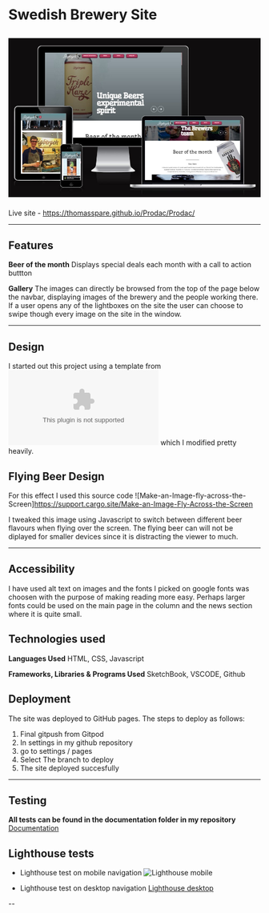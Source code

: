 # Swedish Brewery Site

![Brewery_site](https://github.com/ThomasSpare/Prodac/blob/main/respomsivesite.jpg)
---

Live site - https://thomasspare.github.io/Prodac/Prodac/

---

## Features




**Beer of the month**
Displays special deals each month with a call to action buttton


**Gallery**
The images can directly be browsed from the top of the page below the navbar, displaying images
of the brewery and the people working there. If a user opens any of the lightboxes on the site
the user can choose to swipe though every image on the site in the window.

---
## Design

I started out this project using a template from ![htmlrev.com](htmlrev.com) which
I modified pretty heavily.

## Flying Beer Design
For this effect I used this source code
![Make-an-Image-fly-across-the-Screen]https://support.cargo.site/Make-an-Image-Fly-Across-the-Screen

I tweaked this image using Javascript to switch between different beer flavours when flying over the screen.
The flying beer can will not be diplayed for smaller devices since it is distracting the viewer to much.

---

## Accessibility ##

I have used alt text on images and the fonts I picked on google fonts was
choosen with the purpose of making reading more easy. Perhaps larger fonts
could be used on the main page in the column and the news section where it is
quite small.

## Technologies used ##

**Languages Used**
HTML, CSS, Javascript

**Frameworks, Libraries & Programs Used**
SketchBook, VSCODE, Github

## Deployment ##

The site was deployed to GitHub pages. The steps to deploy as follows:

1. Final gitpush from Gitpod
2. In settings in my github repository
3. go to settings / pages
4. Select The branch to deploy
5. The site deployed succesfully

---

## Testing
  
 **All tests can be found in the documentation folder in my repository**
 [Documentation](https://github.com/ThomasSpare/The-Kit-artist-page/tree/main/documentation)
 

## Lighthouse tests
 - Lighthouse test on mobile navigation
 ![Lighthouse mobile](https://github.com/ThomasSpare/The-Kit-artist-page/blob/434c942ccd21807033823a4aa11f8bff4fdb4aca/documentation/LH%20mobile.jpg)
  
 - Lighthouse test on desktop navigation
 [Lighthouse desktop](https://github.com/ThomasSpare/The-Kit-artist-page/blob/434c942ccd21807033823a4aa11f8bff4fdb4aca/documentation/LH%20desktop.jpg)
 
  
  --
  


  

  
  
  

  
